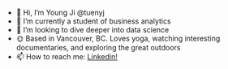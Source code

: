 - 👋 Hi, I’m Young Ji @tuenyj
- 🌱 I’m currently a student of business analytics
- 🧠 I’m looking to dive deeper into data science
- 🌞 Based in Vancouver, BC. Loves yoga, watching interesting documentaries, and exploring the great outdoors
- 📫 How to reach me: [Linkedin! ](https://www.linkedin.com/in/youngjituen/)

<!---
tuenyj/tuenyj is a ✨ special ✨ repository because its `README.md` (this file) appears on your GitHub profile.
You can click the Preview link to take a look at your changes.
--->
